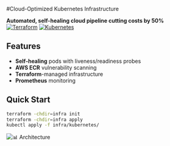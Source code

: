 #Cloud-Optimized Kubernetes Infrastructure

**Automated, self-healing cloud pipeline cutting costs by 50%**  
[![Terraform](https://img.shields.io/badge/Terraform-7B42BC?logo=terraform)](https://www.terraform.io/)
[![Kubernetes](https://img.shields.io/badge/Kubernetes-326CE5?logo=kubernetes)](https://kubernetes.io/)

##  Features
- **Self-healing** pods with liveness/readiness probes
- **AWS ECR** vulnerability scanning
- **Terraform**-managed infrastructure
- **Prometheus** monitoring

##  Quick Start
```bash
terraform -chdir=infra init
terraform -chdir=infra apply
kubectl apply -f infra/kubernetes/
```


![📊 Architecture](https://github.com/user-attachments/assets/cadcb937-4313-4d92-88ab-7f0576205ede)
